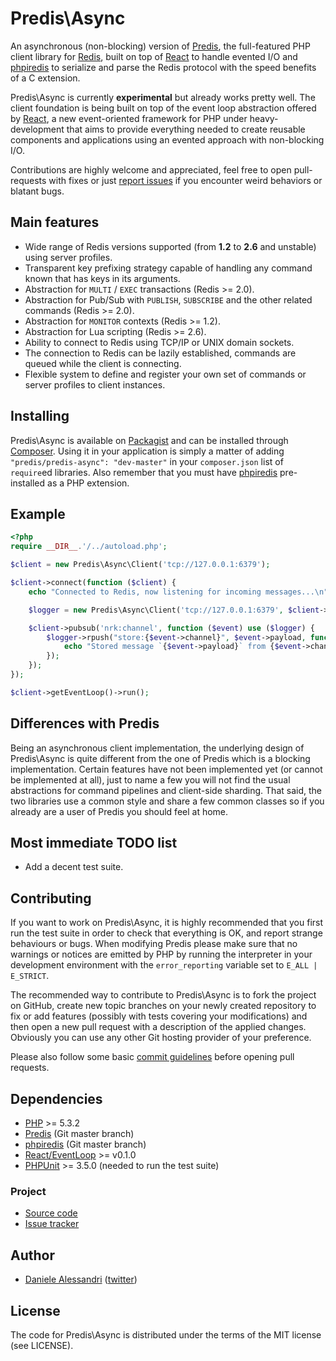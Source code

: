 # Predis\Async #

An asynchronous (non-blocking) version of [Predis](https://github.com/nrk/predis), the full-featured
PHP client library for [Redis](http://redis.io), built on top of [React](https://github.com/react-php)
to handle evented I/O and [phpiredis](https://github.com/seppo0010/phpiredis) to serialize and parse
the Redis protocol with the speed benefits of a C extension.

Predis\Async is currently __experimental__ but already works pretty well. The client foundation is
being built on top of the event loop abstraction offered by [React](https://github.com/react-php), a
new event-oriented framework for PHP under heavy-development that aims to provide everything needed
to create reusable components and applications using an evented approach with non-blocking I/O.

Contributions are highly welcome and appreciated, feel free to open pull-requests with fixes or just
[report issues](https://github.com/nrk/predis-async/issues) if you encounter weird behaviors or blatant
bugs.

## Main features ##

- Wide range of Redis versions supported (from __1.2__ to __2.6__ and unstable) using server profiles.
- Transparent key prefixing strategy capable of handling any command known that has keys in its arguments.
- Abstraction for `MULTI` / `EXEC` transactions (Redis >= 2.0).
- Abstraction for Pub/Sub with `PUBLISH`, `SUBSCRIBE` and the other related commands (Redis >= 2.0).
- Abstraction for `MONITOR` contexts (Redis >= 1.2).
- Abstraction for Lua scripting (Redis >= 2.6).
- Ability to connect to Redis using TCP/IP or UNIX domain sockets.
- The connection to Redis can be lazily established, commands are queued while the client is connecting.
- Flexible system to define and register your own set of commands or server profiles to client instances.

## Installing ##

Predis\Async is available on [Packagist](http://packagist.org/packages/predis/predis-async) and can
be installed through [Composer](http://getcomposer.org/). Using it in your application is simply a
matter of adding `"predis/predis-async": "dev-master"` in your `composer.json` list of `require`ed
libraries. Also remember that you must have [phpiredis](https://github.com/seppo0010/phpiredis)
pre-installed as a PHP extension.

## Example ##

``` php
<?php
require __DIR__.'/../autoload.php';

$client = new Predis\Async\Client('tcp://127.0.0.1:6379');

$client->connect(function ($client) {
    echo "Connected to Redis, now listening for incoming messages...\n";

    $logger = new Predis\Async\Client('tcp://127.0.0.1:6379', $client->getEventLoop());

    $client->pubsub('nrk:channel', function ($event) use ($logger) {
        $logger->rpush("store:{$event->channel}", $event->payload, function () use ($event) {
            echo "Stored message `{$event->payload}` from {$event->channel}.\n";
        });
    });
});

$client->getEventLoop()->run();
```

## Differences with Predis ##

Being an asynchronous client implementation, the underlying design of Predis\Async is quite different
from the one of Predis which is a blocking implementation. Certain features have not been implemented
yet (or cannot be implemented at all), just to name a few you will not find the usual abstractions for
command pipelines and client-side sharding. That said, the two libraries use a common style and share
a few common classes so if you already are a user of Predis you should feel at home.

## Most immediate TODO list ##

- Add a decent test suite.

## Contributing ##

If you want to work on Predis\Async, it is highly recommended that you first run the test suite in
order to check that everything is OK, and report strange behaviours or bugs. When modifying Predis
please make sure that no warnings or notices are emitted by PHP by running the interpreter in your
development environment with the `error_reporting` variable set to `E_ALL | E_STRICT`.

The recommended way to contribute to Predis\Async is to fork the project on GitHub, create new topic
branches on your newly created repository to fix or add features (possibly with tests covering your
modifications) and then open a new pull request with a description of the applied changes. Obviously
you can use any other Git hosting provider of your preference.

Please also follow some basic [commit guidelines](http://git-scm.com/book/ch5-2.html#Commit-Guidelines)
before opening pull requests.

## Dependencies ##

- [PHP](http://www.php.net/) >= 5.3.2
- [Predis](https://github.com/nrk/predis) (Git master branch)
- [phpiredis](https://github.com/seppo0010/phpiredis) (Git master branch)
- [React/EventLoop](https://github.com/react-php/event-loop) >= v0.1.0
- [PHPUnit](http://www.phpunit.de/) >= 3.5.0 (needed to run the test suite)

### Project ###
- [Source code](http://github.com/nrk/predis-async/)
- [Issue tracker](http://github.com/nrk/predis-async/issues)

## Author ##

- [Daniele Alessandri](mailto:suppakilla@gmail.com) ([twitter](http://twitter.com/JoL1hAHN))

## License ##

The code for Predis\Async is distributed under the terms of the MIT license (see LICENSE).
